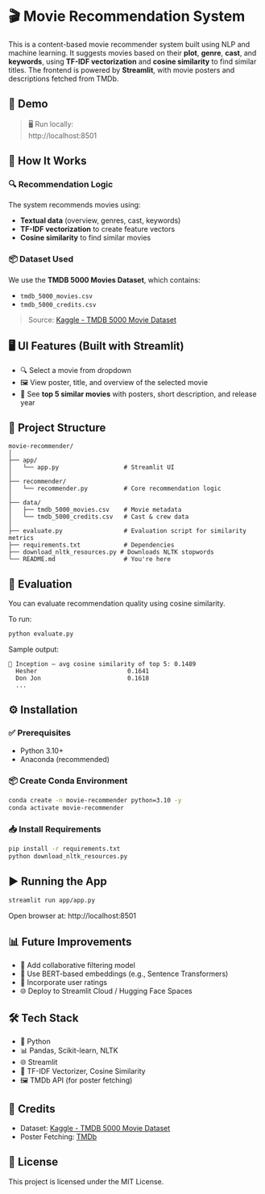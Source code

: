 # 🎬 Movie Recommendation System

This is a content-based movie recommender system built using NLP and machine learning. It suggests movies based on their **plot**, **genre**, **cast**, and **keywords**, using **TF-IDF vectorization** and **cosine similarity** to find similar titles. The frontend is powered by **Streamlit**, with movie posters and descriptions fetched from TMDb.

## 🚀 Demo

> 🖥️ Run locally:  
> http://localhost:8501

## 🧠 How It Works

### 🔍 Recommendation Logic

The system recommends movies using:
- **Textual data** (overview, genres, cast, keywords)
- **TF-IDF vectorization** to create feature vectors
- **Cosine similarity** to find similar movies

### 📦 Dataset Used

We use the **TMDB 5000 Movies Dataset**, which contains:
- `tmdb_5000_movies.csv`
- `tmdb_5000_credits.csv`

> Source: [Kaggle - TMDB 5000 Movie Dataset](https://www.kaggle.com/datasets/tmdb/tmdb-movie-metadata)

## 🖥️ UI Features (Built with Streamlit)

- 🔍 Select a movie from dropdown
- 🖼️ View poster, title, and overview of the selected movie
- 🎥 See **top 5 similar movies** with posters, short description, and release year

## 📁 Project Structure

```
movie-recommender/
│
├── app/
│   └── app.py                  # Streamlit UI
│
├── recommender/
│   └── recommender.py          # Core recommendation logic
│
├── data/
│   ├── tmdb_5000_movies.csv    # Movie metadata
│   └── tmdb_5000_credits.csv   # Cast & crew data
│
├── evaluate.py                 # Evaluation script for similarity metrics
├── requirements.txt            # Dependencies
├── download_nltk_resources.py # Downloads NLTK stopwords
└── README.md                   # You're here
```

## 🧪 Evaluation

You can evaluate recommendation quality using cosine similarity.

To run:

```bash
python evaluate.py
```

Sample output:

```
🎯 Inception – avg cosine similarity of top 5: 0.1489
  Hesher                         0.1641
  Don Jon                        0.1618
  ...
```

## ⚙️ Installation

### ✅ Prerequisites

- Python 3.10+
- Anaconda (recommended)

### 📦 Create Conda Environment

```bash
conda create -n movie-recommender python=3.10 -y
conda activate movie-recommender
```

### 📥 Install Requirements

```bash
pip install -r requirements.txt
python download_nltk_resources.py
```

## ▶️ Running the App

```bash
streamlit run app/app.py
```

Open browser at: http://localhost:8501

## 📊 Future Improvements

- 🔄 Add collaborative filtering model
- 🔮 Use BERT-based embeddings (e.g., Sentence Transformers)
- 🎯 Incorporate user ratings
- 🌐 Deploy to Streamlit Cloud / Hugging Face Spaces

## 🛠️ Tech Stack

- 🐍 Python
- 📊 Pandas, Scikit-learn, NLTK
- 🌐 Streamlit
- 🧠 TF-IDF Vectorizer, Cosine Similarity
- 🖼️ TMDb API (for poster fetching)

## 📌 Credits

- Dataset: [Kaggle - TMDB 5000 Movie Dataset](https://www.kaggle.com/datasets/tmdb/tmdb-movie-metadata)
- Poster Fetching: [TMDb](https://www.themoviedb.org/)

## 📜 License

This project is licensed under the MIT License.